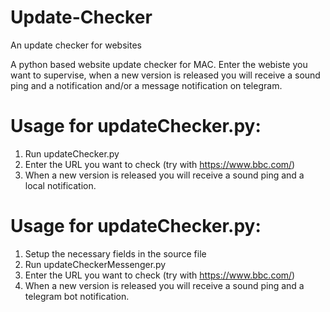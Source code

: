 # Update-Checker
An update checker for websites

A python based website update checker for MAC.
Enter the webiste you want to supervise, when a new version is released you will receive a sound ping and a notification and/or a message notification on telegram.

 
# Usage for updateChecker.py:
1. Run updateChecker.py
2. Enter the URL you want to check (try with https://www.bbc.com/)
3. When a new version is released you will receive a sound ping and a local notification.
    
    
# Usage for updateChecker.py:
1. Setup the necessary fields in the source file
1. Run updateCheckerMessenger.py
3. Enter the URL you want to check (try with https://www.bbc.com/)
4. When a new version is released you will receive a sound ping and a telegram bot notification.
